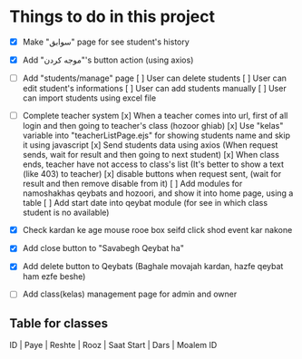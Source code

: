 # Things to do in this project

- [x] Make "سوابق" page for see student's history
- [x] Add "موجه کردن"'s button action (using axios)
- [ ] Add "students/manage" page
    [ ] User can delete students
    [ ] User can edit student's informations
    [ ] User can add students manually
    [ ] User can import students using excel file
- [ ] Complete teacher system
    [x] When a teacher comes into url, first of all login and then going to teacher's class (hozoor ghiab)
    [x] Use "kelas" variable into "teacherListPage.ejs" for showing students name and skip it using javascript
    [x] Send students data using axios (When request sends, wait for result and then going to next student)
    [x] When class ends, teacher have not access to class's list (It's better to show a text (like 403) to teacher)
    [x] disable buttons when request sent, (wait for result and then remove disable from it)
    [ ] Add modules for namoshakhas qeybats and hozoori, and show it into home page, using a table
    [ ] Add start date into qeybat module (for see in which class student is no available)
- [x] Check kardan ke age mouse rooe box seifd click shod event kar nakone

- [x] Add close button to "Savabegh Qeybat ha"
- [x] Add delete button to Qeybats (Baghale movajah kardan, hazfe qeybat ham ezfe beshe)
- [ ] Add class(kelas) management page for admin and owner


## Table for classes
ID | Paye | Reshte | Rooz | Saat Start | Dars | Moalem ID
